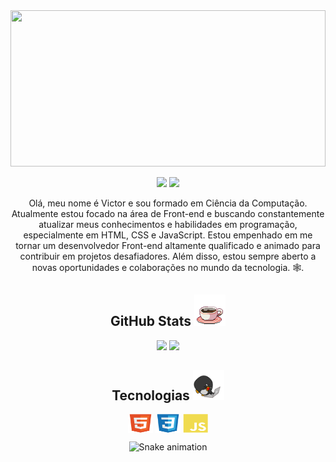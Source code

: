 <div align="center"> 
  <img class="img1" src="https://github.com/Victorhap/Victorhap/blob/main/images/bg5.gif" height="250" width="100%" /><p> </p>
  
  <a href = "mailto:victorbq18@gmail.com"><img class="img2" src="https://img.shields.io/badge/-Gmail-%23333?style=for-the-badge&logo=gmail&logoColor=white" target="_blank"></a>
  <a href="https://www.linkedin.com/in/victor-hebert-assis-pilar-149549189/" target="_blank"><img class="img2" src="https://img.shields.io/badge/-LinkedIn-%230077B5?style=for-the-badge&logo=linkedin&logoColor=white" target="_blank"></a> 
  
  <p align="center">
  Olá, meu nome é Victor e sou formado em Ciência da Computação. Atualmente estou focado na área de Front-end e buscando constantemente atualizar meus conhecimentos e habilidades em programação, especialmente em HTML, CSS e JavaScript. Estou empenhado em me tornar um desenvolvedor Front-end altamente qualificado e animado para contribuir em projetos desafiadores. Além disso, estou sempre aberto a novas oportunidades e colaborações no mundo da tecnologia. 🕸️.
</p>


  
</div>

<h2 align="center">GitHub Stats <img src="https://github.com/Victorhap/Victorhap/blob/main/images/coffe.gif" width="50"></h2>




<div align="center">
    <img height="160em" src="https://github-readme-stats.vercel.app/api?username=Victorhap&show_icons=true&theme=tokyonight&include_all_commits=true&count_private=false"/>
    <img height="160em" src="https://github-readme-stats.vercel.app/api/top-langs/?username=Victorhap&layout=normal&langs_count=7&theme=tokyonight"/>
</div>


<h2 align="center"> Tecnologias <img src="https://github.com/Victorhap/Victorhap/blob/main/images/laptop.gif" width="50"> </h2> 

<div style="display: inline_block" align="center">
    <img align="center" alt="HTML" height="30" width="40" src="https://raw.githubusercontent.com/devicons/devicon/master/icons/html5/html5-original.svg">
    <img align="center" alt="CSS" height="30" width="40" src="https://raw.githubusercontent.com/devicons/devicon/master/icons/css3/css3-original.svg">
    <img align="center" alt="Js" height="30" width="40" src="https://raw.githubusercontent.com/devicons/devicon/master/icons/javascript/javascript-plain.svg">
    <!--<img align="center" alt="React" height="30" width="40" src="https://raw.githubusercontent.com/devicons/devicon/master/icons/react/react-original.svg">
    <img align="center" alt="Ts" height="30" width="40" src="https://raw.githubusercontent.com/devicons/devicon/master/icons/typescript/typescript-plain.svg">-->
</div>

<div align="center">
  
   ![Snake animation](https://github.com/Victorhap/Victorhap/blob/output/github-contribution-grid-snake.svg)
  
</div>

